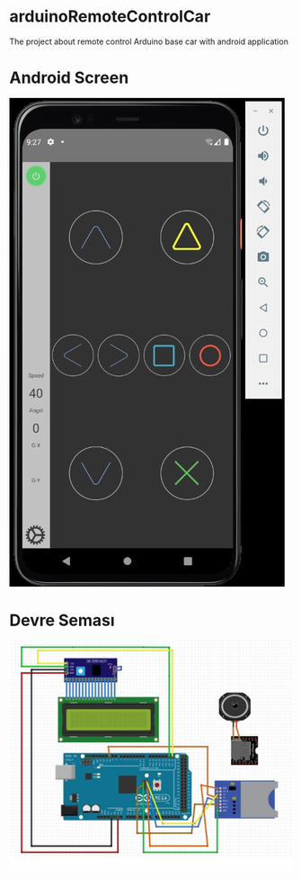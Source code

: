 # arduinoRemoteControlCar
The project about remote control Arduino base car  with android application

# Android Screen

![Android Screen](https://github.com/yilmazt81/arduinoRemoteControlCar/blob/main/Screen/AndroidEkran.jpg)

# Devre Seması

![Devre Semasi](https://github.com/yilmazt81/arduinoRemoteControlCar/blob/main/Screen/DevreSemasi.jpg)
